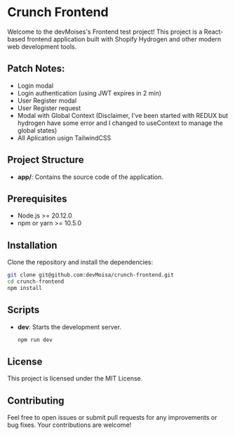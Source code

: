 # Crunch Frontend

Welcome to the devMoises's Frontend test project! This project is a React-based frontend application built with Shopify Hydrogen and other modern web development tools.

## Patch Notes:

- Login modal
- Login authentication (using JWT expires in 2 min)
- User Register modal
- User Register request
- Modal with Global Context (Disclaimer, I've been started with REDUX but hydrogen have some error and I changed to useContext to manage the global states)
- All Aplication usign TailwindCSS

## Project Structure

- **app/**: Contains the source code of the application.

## Prerequisites

- Node.js >= 20.12.0
- npm or yarn >= 10.5.0

## Installation

Clone the repository and install the dependencies:

```bash
git clone git@github.com:devMoisa/crunch-frontend.git
cd crunch-frontend
npm install
```

## Scripts

- **dev**: Starts the development server.

  ```bash
  npm run dev
  ```

## License

This project is licensed under the MIT License.

## Contributing

Feel free to open issues or submit pull requests for any improvements or bug fixes. Your contributions are welcome!
